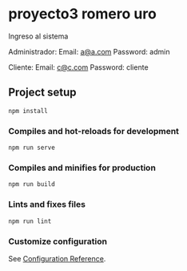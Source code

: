# proyecto3 romero uro

Ingreso al sistema

Administrador: Email: a@a.com Password: admin

Cliente: Email: c@c.com Password: cliente


## Project setup
```
npm install
```

### Compiles and hot-reloads for development
```
npm run serve
```

### Compiles and minifies for production
```
npm run build
```

### Lints and fixes files
```
npm run lint
```

### Customize configuration
See [Configuration Reference](https://cli.vuejs.org/config/).
